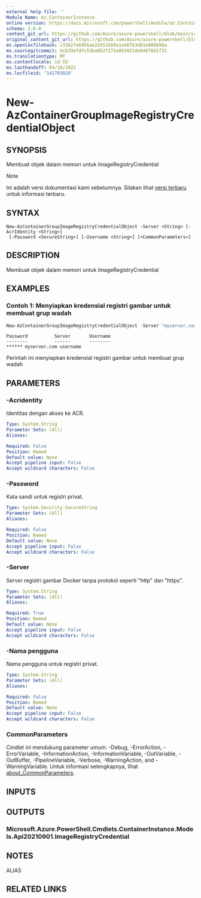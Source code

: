 ```yaml
---
external help file: ''
Module Name: Az.ContainerInstance
online version: https://docs.microsoft.com/powershell/module/az.ContainerInstance/new-AzContainerGroupImageRegistryCredentialObject
schema: 2.0.0
content_git_url: https://github.com/Azure/azure-powershell/blob/main/src/ContainerInstance/help/New-AzContainerGroupImageRegistryCredentialObject.md
original_content_git_url: https://github.com/Azure/azure-powershell/blob/main/src/ContainerInstance/help/New-AzContainerGroupImageRegistryCredentialObject.md
ms.openlocfilehash: c3362fe6956ae2e553269a1a46fb3d81e800b98a
ms.sourcegitcommit: dcb33efdfc53ba0b2f271e883021de84878d1f31
ms.translationtype: MT
ms.contentlocale: id-ID
ms.lasthandoff: 04/18/2022
ms.locfileid: "142703026"
---
```

# New-AzContainerGroupImageRegistryCredentialObject

## SYNOPSIS
Membuat objek dalam memori untuk ImageRegistryCredential

> [!NOTE]
>Ini adalah versi dokumentasi kami sebelumnya. Silakan lihat [versi terbaru](/powershell/module/az.containerinstance/new-azcontainergroupimageregistrycredentialobject) untuk informasi terbaru.

## SYNTAX

```
New-AzContainerGroupImageRegistryCredentialObject -Server <String> [-AcrIdentity <String>]
 [-Password <SecureString>] [-Username <String>] [<CommonParameters>]
```

## DESCRIPTION
Membuat objek dalam memori untuk ImageRegistryCredential

## EXAMPLES

### Contoh 1: Menyiapkan kredensial registri gambar untuk membuat grup wadah
```powershell
New-AzContainerGroupImageRegistryCredentialObject -Server "myserver.com" -Username "username" -Password (ConvertTo-SecureString "******" -AsPlainText -Force) 
```

```output
Password          Server       Username
--------          ------       --------
****** myserver.com username
```

Perintah ini menyiapkan kredensial registri gambar untuk membuat grup wadah

## PARAMETERS

### -Acridentity
Identitas dengan akses ke ACR.

```yaml
Type: System.String
Parameter Sets: (All)
Aliases:

Required: False
Position: Named
Default value: None
Accept pipeline input: False
Accept wildcard characters: False
```

### -Password
Kata sandi untuk registri privat.

```yaml
Type: System.Security.SecureString
Parameter Sets: (All)
Aliases:

Required: False
Position: Named
Default value: None
Accept pipeline input: False
Accept wildcard characters: False
```

### -Server
Server registri gambar Docker tanpa protokol seperti "http" dan "https".

```yaml
Type: System.String
Parameter Sets: (All)
Aliases:

Required: True
Position: Named
Default value: None
Accept pipeline input: False
Accept wildcard characters: False
```

### -Nama pengguna
Nama pengguna untuk registri privat.

```yaml
Type: System.String
Parameter Sets: (All)
Aliases:

Required: False
Position: Named
Default value: None
Accept pipeline input: False
Accept wildcard characters: False
```

### CommonParameters
Cmdlet ini mendukung parameter umum: -Debug, -ErrorAction, -ErrorVariable, -InformationAction, -InformationVariable, -OutVariable, -OutBuffer, -PipelineVariable, -Verbose, -WarningAction, and -WarningVariable. Untuk informasi selengkapnya, lihat [about_CommonParameters](http://go.microsoft.com/fwlink/?LinkID=113216).

## INPUTS

## OUTPUTS

### Microsoft.Azure.PowerShell.Cmdlets.ContainerInstance.Models.Api20210901.ImageRegistryCredential

## NOTES

ALIAS

## RELATED LINKS

